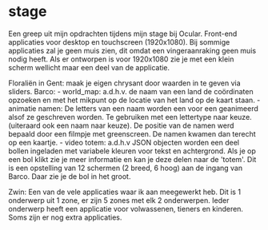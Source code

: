 # stage

Een greep uit mijn opdrachten tijdens mijn stage bij Ocular.
Front-end applicaties voor desktop en touchscreen (1920x1080).
Bij sommige applicaties zal je geen muis zien, dit omdat een vingeraanraking geen muis nodig heeft.
Als er ontworpen is voor 1920x1080 zie je met een klein scherm wellicht maar een deel van de applicatie.

Floraliën in Gent: maak je eigen chrysant door waarden in te geven via sliders.
Barco: - world_map: a.d.h.v. de naam van een land de coördinaten opzoeken en met het mikpunt op de locatie van het land op de kaart staan.
       - animatie namen: De letters van een naam worden een voor een geanimeerd alsof ze geschreven worden. Te gebruiken met een lettertype naar keuze. (uiteraard ook een naam naar keuze). De positie van de namen werd bepaald door een filmpje met greenscreen. De namen kwamen dan terecht op een kaartje.
       - video totem: a.d.h.v JSON objecten worden een deel bollen ingeladen met variabele kleuren voor tekst en achtergrond. Als je op een bol klikt zie je meer informatie en kan je deze delen naar de 'totem'. Dit is een opstelling van 12 schermen (2 breed, 6 hoog) aan de ingang van Barco. Daar zie je de bol in het groot.
       
Zwin: Een van de vele applicaties waar ik aan meegewerkt heb. Dit is 1 onderwerp uit 1 zone, er zijn 5 zones met elk 2 onderwerpen. Ieder onderwerp heeft een applicatie voor volwassenen, tieners en kinderen. Soms zijn er nog extra applicaties.
